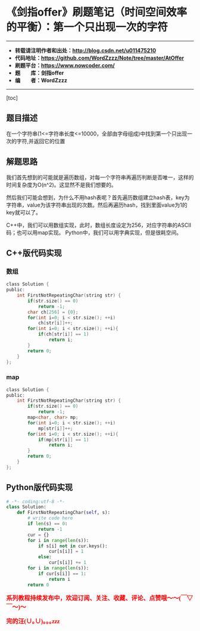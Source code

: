 # 《剑指offer》刷题笔记（时间空间效率的平衡）：第一个只出现一次的字符

----------

- **转载请注明作者和出处：http://blog.csdn.net/u011475210**
- **代码地址：https://github.com/WordZzzz/Note/tree/master/AtOffer**
- **刷题平台：https://www.nowcoder.com/**
- **题&emsp;&emsp;库：剑指offer**
- **编&emsp;&emsp;者：WordZzzz**

----------

[toc]

## 题目描述

在一个字符串(1<=字符串长度<=10000，全部由字母组成)中找到第一个只出现一次的字符,并返回它的位置

## 解题思路

我们首先想到的可能就是遍历数组，对每一个字符串再遍历判断是否唯一，这样的时间复杂度为O(n^2)。这显然不是我们想要的。

然后我们可能会想到，为什么不用hash表呢？首先遍历数组建立hash表，key为字符串，value为该字符串出现的次数。然后再遍历hash，找到里面value为1的key就可以了。

C++中，我们可以用数组实现，此时，数组长度设定为256，对应字符串的ASCII码；也可以用map实现。
Python中，我们可以用字典实现，但是很耗空间。

## C++版代码实现

### 数组

```c
class Solution {
public:
    int FirstNotRepeatingChar(string str) {
        if(str.size() == 0)
            return -1;
        char ch[256] = {0};
        for(int i=0; i < str.size(); ++i)
            ch[str[i]]++;
        for(int i=0; i < str.size(); ++i){
            if(ch[str[i]] == 1)
                return i;
        }
        return 0;
    }
};
```

### map

```c
class Solution {
public:
    int FirstNotRepeatingChar(string str) {
        if(str.size() == 0)
            return -1;
        map<char, char> mp;
        for(int i=0; i < str.size(); ++i)
            mp[str[i]]++;
        for(int i=0; i < str.size(); ++i){
            if(mp[str[i]] == 1)
                return i;
        }
        return 0;
    }
};
```

## Python版代码实现

```python
# -*- coding:utf-8 -*-
class Solution:
    def FirstNotRepeatingChar(self, s):
        # write code here
        if len(s) == 0:
            return -1
        cur = {}
        for i in range(len(s)):
            if s[i] not in cur.keys():
                cur[s[i]] = 1
            else:
                cur[s[i]] += 1
        for i in range(len(s)):
            if cur[s[i]] == 1:
                return i
        return 0
```

**<font color="red" size=3 face="仿宋">系列教程持续发布中，欢迎订阅、关注、收藏、评论、点赞哦～～(￣▽￣～)～</font>**

**<font color="red" size=3 face="仿宋">完的汪(∪｡∪)｡｡｡zzz</font>**
